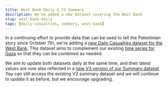 ```yaml
---
title: West Bank Daily & V3 Summary
description: We've added a new dataset covering the West Bank
slug: west-bank-daily
tags: [daily-casualties, summary, west-bank]
---
```


In a continuing effort to provide data that can be used to tell the Palestinian story since October 7th, we're adding a [new Daily Casualties dataset for the West Bank](/docs/casualties-daily-west-bank). This dataset aims to complement our existing [time series for Gaza](/docs/casualties-daily) so that they can be combined as needed.

We aim to update both datasets daily at the same time, and their latest values are now also reflected in a [new V3 version of our Summary dataset](/docs/summary). You can still access the existing V2 summary dataset and we will continue to update it as before, but we encourage upgrading.
